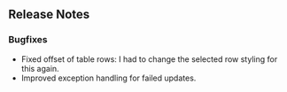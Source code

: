 ## Release Notes

### Bugfixes

- Fixed offset of table rows: I had to change the selected row styling for this again.
- Improved exception handling for failed updates.